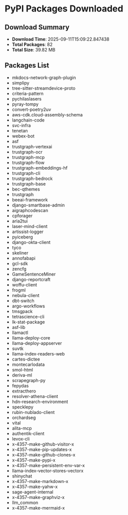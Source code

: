 # PyPI Packages Downloaded

## Download Summary
- **Download Time**: 2025-09-11T15:09:22.847438
- **Total Packages**: 82
- **Total Size**: 39.82 MB

## Packages List
- mkdocs-network-graph-plugin
- simplipy
- tree-sitter-streamdevice-proto
- criteria-pattern
- pychilaslasers
- pyray-tompy
- convert-poetry2uv
- aws-cdk.cloud-assembly-schema
- langchain-code
- svc-infra
- tenetan
- webex-bot
- asf
- trustgraph-vertexai
- trustgraph-ocr
- trustgraph-mcp
- trustgraph-flow
- trustgraph-embeddings-hf
- trustgraph-cli
- trustgraph-bedrock
- trustgraph-base
- bec-qthemes
- trustgraph
- beeai-framework
- django-smartbase-admin
- aigraphcodescan
- cpforager
- aria2tui
- laser-mind-client
- artissist-logger
- pyiceberg
- django-okta-client
- tyco
- skeliner
- annofabapi
- gcl-sdk
- zencfg
- GameSentenceMiner
- django-reportcraft
- woffu-client
- frogml
- nebula-client
- dbt-switch
- argo-workflows
- tmsgpack
- tetrascience-cli
- lk-stat-package
- asf-lib
- llamactl
- llama-deploy-core
- llama-deploy-appserver
- suvtk
- llama-index-readers-web
- cartes-dictee
- montecarlodata
- smol-html
- deriva-ml
- scrapegraph-py
- fepydas
- extracthero
- resolver-athena-client
- hdn-research-environment
- specklepy
- rubin-nublado-client
- orchardseg
- vital
- alita-mcp
- authentik-client
- levox-cli
- x-4357-make-github-visitor-x
- x-4357-make-pip-updates-x
- x-4357-make-github-clones-x
- x-4357-make-pypi-x
- x-4357-make-persistent-env-var-x
- llama-index-vector-stores-vectorx
- shinychat
- x-4357-make-markdown-x
- x-4357-make-yahw-x
- sage-agent-internal
- x-4357-make-graphviz-x
- llm_common
- x-4357-make-mermaid-x
